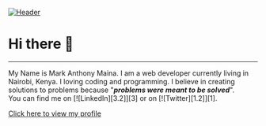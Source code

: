 [![Header](https://makeawebsitehub.com/wp-content/uploads/2016/01/coding.jpg "Header")](https://mcanthony98.github.io/mcanthony98/)
<h1> Hi there 👋</h1>
<hr/>
<p>My Name is Mark Anthony Maina. I am a web developer currently living in Nairobi, Kenya. I loving coding and programming. I believe in creating solutions to problems because
"<i><strong>problems were meant to be solved</strong></i>". <br/> You can find me on [![LinkedIn][3.2]][3] or on [![Twitter][1.2]][1].</p>
<a href="https://mcanthony98.github.io/mcanthony98/">Click here to view my profile</a>
<!--
**mcanthony98/mcanthony98** is a ✨ _special_ ✨ repository because its `README.md` (this file) appears on your GitHub profile.

Here are some ideas to get you started:

- 🔭 I’m currently working on ...
- 🌱 I’m currently learning ...
- 👯 I’m looking to collaborate on ...
- 🤔 I’m looking for help with ...
- 💬 Ask me about ...
- 📫 How to reach me: ...
- 😄 Pronouns: ...
- ⚡ Fun fact: ...
-->
